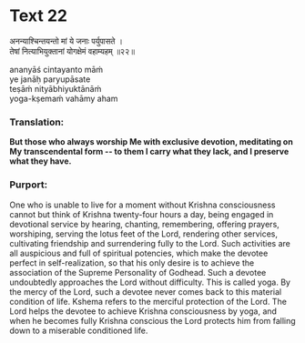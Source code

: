 # Text 22

अनन्याश्चिन्तयन्तो मां ये जनाः पर्युपासते ।  
तेषां नित्याभियुक्तानां योगक्षेमं वहाम्यहम् ॥२२॥

ananyāś cintayanto māḿ  
ye janāḥ paryupāsate  
teṣāḿ nityābhiyuktānāḿ  
yoga-kṣemaḿ vahāmy aham



### Translation:

**But those who always worship Me with exclusive devotion, meditating on My transcendental form -- to them I carry what they lack, and I preserve what they have.**

### Purport:

One who is unable to live for a moment without Krishna consciousness cannot but think of Krishna twenty-four hours a day, being engaged in devotional service by hearing, chanting, remembering, offering prayers, worshiping, serving the lotus feet of the Lord, rendering other services, cultivating friendship and surrendering fully to the Lord. Such activities are all auspicious and full of spiritual potencies, which make the devotee perfect in self-realization, so that his only desire is to achieve the association of the Supreme Personality of Godhead. Such a devotee undoubtedly approaches the Lord without difficulty. This is called yoga. By the mercy of the Lord, such a devotee never comes back to this material condition of life. Kshema refers to the merciful protection of the Lord. The Lord helps the devotee to achieve Krishna consciousness by yoga, and when he becomes fully Krishna conscious the Lord protects him from falling down to a miserable conditioned life.